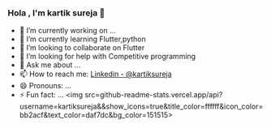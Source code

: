 ### Hola , I'm kartik sureja 👋

- 🔭 I’m currently working on ...
- 🌱 I’m currently learning Flutter,python
- 👯 I’m looking to collaborate on Flutter
- 🤔 I’m looking for help with Competitive programming 
- 💬 Ask me about ...
- 📫 How to reach me: [Linkedin - @kartiksureja](https://www.linkedin.com/in/kartik-punit-sureja-188314212/)
- 😄 Pronouns: ...
- ⚡ Fun fact: ...
<img src=github-readme-stats.vercel.app/api?username=kartiksureja&&show_icons=true&title_color=ffffff&icon_color=bb2acf&text_color=daf7dc&bg_color=151515>
